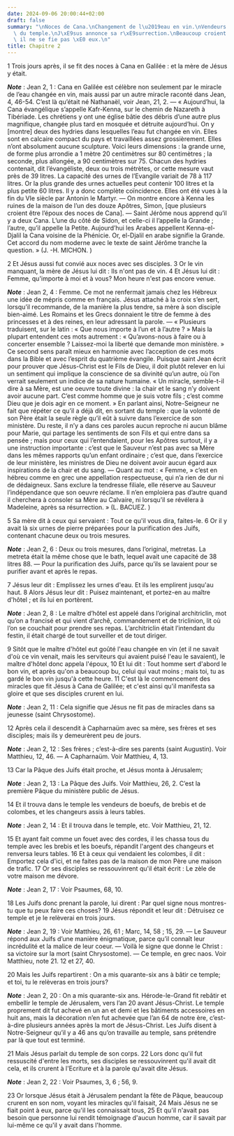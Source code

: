 ```yaml
---
date: 2024-09-06 20:00:44+02:00
draft: false
summary: "\nNoces de Cana.\nChangement de l\u2019eau en vin.\nVendeurs chass\xE9s\
  \ du temple.\nJ\xE9sus annonce sa r\xE9surrection.\nBeaucoup croient en lui, mais\
  \ il ne se fie pas \xE0 eux.\n"
title: Chapitre 2
---
```





1 Trois jours après, il se fit des noces à Cana en Galilée : et la mère de Jésus y était.

***Note*** :  Jean 2, 1 : Cana en Galilée est célèbre non seulement par le miracle de l’eau changée en vin, mais aussi par un autre miracle raconté dans Jean, 4, 46-54. C’est là qu’était né Nathanaël, voir Jean, 21, 2. ― « Aujourd’hui, la Cana évangélique s’appelle Kafr-Kenna, sur le chemin de Nazareth à Tibériade. Les chrétiens y ont une église bâtie des débris d’une autre plus magnifique, changée plus tard en mosquée et détruite aujourd’hui. On y [montre] deux des hydries dans lesquelles l’eau fut changée en vin. Elles sont en calcaire compact du pays et travaillées assez grossièrement. Elles n’ont absolument aucune sculpture. Voici leurs dimensions : la grande urne, de forme plus arrondie a 1 mètre 20 centimètres sur 80 centimètres ; la seconde, plus allongée, a 90 centimètres sur 75. Chacun des hydries contenait, dit l’évangéliste, deux ou trois métrètes, or cette mesure vaut près de 39 litres. La capacité des urnes de l’Evangile variait de 78 à 117 litres. Or la plus grande des urnes actuelles peut contenir 100
litres et la plus petite 60 litres. Il y a donc complète coïncidence. Elles ont été vues à la fin du VIe siècle par Antonin le Martyr. ― On montre encore à Kenna les ruines de la maison de l’un des douze Apôtres, Simon, [que plusieurs croient être l’époux des noces de Cana]. ― Saint Jérôme nous apprend qu’il y a deux Cana. L’une du côté de Sidon, et celle-ci il l’appelle la Grande ; l’autre, qu’il appelle la Petite. Aujourd’hui les Arabes appellent Kenna-el-Djalil la Cana voisine de la Phénicie. Or, el-Djalil en arabe signifie la Grande. Cet accord du nom moderne avec le texte de saint Jérôme tranche la question. » (J. -H. MICHON. )

2 Et Jésus aussi fut convié aux noces avec ses disciples. 3 Or le vin manquant, la mère de Jésus lui dit : Ils n'ont pas de vin. 4 Et Jésus lui dit : Femme, qu'importe à moi et à vous? Mon heure n'est pas encore venue.

***Note*** :  Jean 2, 4 : Femme. Ce mot ne renfermait jamais chez les Hébreux une idée de mépris comme en français. Jésus attaché à la croix s’en sert, lorsqu’il recommande, de la manière la plus tendre, sa mère à son disciple bien-aimé. Les Romains et les Grecs donnaient le titre de femme à des princesses et à des reines, en leur adressant la parole. ― « Plusieurs traduisent, sur le latin : « Que nous importe à l’un et à l’autre ? » Mais la plupart entendent ces mots autrement : « Qu’avons-nous à faire ou à concerter ensemble ? Laissez-moi la liberté que demande mon ministère. » Ce second sens paraît mieux en harmonie avec l’acception de ces mots dans la Bible et avec l’esprit du quatrième évangile. Puisque saint Jean écrit pour prouver que Jésus-Christ est le Fils de Dieu, il doit plutôt relever en lui un sentiment qui implique la conscience de sa divinité qu’un autre, où l’on verrait seulement un indice de sa nature humaine. « Un miracle, semble-t-il dire à sa Mère, est une oeuvre toute divine : la chair et le sang
n’y doivent avoir aucune part. C’est comme homme que je suis votre fils ; c’est comme Dieu que je dois agir en ce moment. » En parlant ainsi, Notre-Seigneur ne fait que répéter ce qu’il a déjà dit, en sortant du temple : que la volonté de son Père était la seule règle qu’il eût à suivre dans l’exercice de son ministère. Du reste, il n’y a dans ces paroles aucun reproche ni aucun blâme pour Marie, qui partage les sentiments de son Fils et qui entre dans sa pensée ; mais pour ceux qui l’entendaient, pour les Apôtres surtout, il y a une instruction importante : c’est que le Sauveur n’est pas avec sa Mère dans les mêmes rapports qu’un enfant ordinaire ; c’est que, dans l’exercice de leur ministère, les ministres de Dieu ne doivent avoir aucun égard aux inspirations de la chair et du sang. ― Quant au mot : « Femme, » c’est en hébreu comme en grec une appellation respectueuse, qui n’a rien de dur ni de dédaigneux. Sans exclure la tendresse filiale, elle réserve au Sauveur l’indépendance que son oeuvre réclame. Il
n’en emploiera pas d’autre quand il cherchera à consoler sa Mère au Calvaire, ni lorsqu’il se révélera à Madeleine, après sa résurrection. » (L. BACUEZ. )

5 Sa mère dit à ceux qui servaient : Tout ce qu'il vous dira, faites-le. 6 Or il y avait là six urnes de pierre préparées pour la purification des Juifs, contenant chacune deux ou trois mesures.

***Note*** :  Jean 2, 6 : Deux ou trois mesures, dans l’original, metretas. La metreta était la même chose que le bath, lequel avait une capacité de 38 litres 88. ― Pour la purification des Juifs, parce qu’ils se lavaient pour se purifier avant et après le repas.

7 Jésus leur dit : Emplissez les urnes d'eau. Et ils les emplirent jusqu'au haut. 8 Alors Jésus leur dit : Puisez maintenant, et portez-en au maître d'hôtel ; et ils lui en portèrent.

***Note*** :  Jean 2, 8 : Le maître d’hôtel est appelé dans l’original architriclin, mot qu’on a francisé et qui vient d’archê, commandement et de triclinion, lit où l’on se couchait pour prendre ses repas. L’architriclin était l’intendant du festin, il était chargé de tout surveiller et de tout diriger.

9 Sitôt que le maître d'hôtel eut goûté l'eau changée en vin (et il ne savait d'où ce vin venait, mais les serviteurs qui avaient puisé l'eau le savaient), le maître d'hôtel donc appela l'époux, 10 Et lui dit : Tout homme sert d'abord le bon vin, et après qu'on a beaucoup bu, celui qui vaut moins ; mais toi, tu as gardé le bon vin jusqu'à cette heure. 11 C'est là le commencement des miracles que fit Jésus à Cana de Galilée; et c'est ainsi qu'il manifesta sa gloire et que ses disciples crurent en lui.

***Note*** :  Jean 2, 11 : Cela signifie que Jésus ne fit pas de miracles dans sa jeunesse (saint Chrysostome).

12 Après cela il descendit à Capharnaüm avec sa mère, ses frères et ses disciples; mais ils y demeurèrent peu de jours.

***Note*** :  Jean 2, 12 : Ses frères ; c’est-à-dire ses parents (saint Augustin). Voir Matthieu, 12, 46. ― A Capharnaüm. Voir Matthieu, 4, 13.


13 Car la Pâque des Juifs était proche, et Jésus monta à Jérusalem;

***Note*** :  Jean 2, 13 : La Pâque des Juifs. Voir Matthieu, 26, 2. C’est la première Pâque du ministère public de Jésus.

14 Et il trouva dans le temple les vendeurs de boeufs, de brebis et de colombes, et les changeurs assis à leurs tables.

***Note*** :  Jean 2, 14 : Et il trouva dans le temple, etc. Voir Matthieu, 21, 12.

15 Et ayant fait comme un fouet avec des cordes, il les chassa tous du temple avec les brebis et les boeufs, répandit l'argent des changeurs et renversa leurs tables. 16 Et à ceux qui vendaient les colombes, il dit : Emportez cela d'ici, et ne faites pas de la maison de mon Père une maison de trafic. 17 Or ses disciples se ressouvinrent qu'il était écrit : Le zèle de votre maison me dévore.

***Note*** :  Jean 2, 17 : Voir Psaumes, 68, 10.


18 Les Juifs donc prenant la parole, lui dirent : Par quel signe nous montres-tu que tu peux faire ces choses? 19 Jésus répondit et leur dit : Détruisez ce temple et je le relèverai en trois jours.

***Note*** :  Jean 2, 19 : Voir Matthieu, 26, 61 ; Marc, 14, 58 ; 15, 29. ― Le Sauveur répond aux Juifs d’une manière énigmatique, parce qu’il connaît leur incrédulité et la malice de leur coeur. ― Voilà le signe que donne le Christ : sa victoire sur la mort (saint Chrysostome). ― Ce temple, en grec naos. Voir Matthieu, note 21. 12 et 27, 40.

20 Mais les Juifs repartirent : On a mis quarante-six ans à bâtir ce temple; et toi, tu le relèveras en trois jours?

***Note*** :  Jean 2, 20 : On a mis quarante-six ans. Hérode-le-Grand fit rebâtir et embellir le temple de Jérusalem, vers l’an 20 avant Jésus-Christ. Le temple proprement dit fut achevé en un an et demi et les bâtiments accessoires en huit ans, mais la décoration n’en fut achevée que l’an 64 de notre ère, c’est-à-dire plusieurs années après la mort de Jésus-Christ. Les Juifs disent à Notre-Seigneur qu’il y a 46 ans qu’on travaille au temple, sans prétendre par là que tout est terminé.

21 Mais Jésus parlait du temple de son corps. 22 Lors donc qu'il fut ressuscité d'entre les morts, ses disciples se ressouvinrent qu'il avait dit cela, et ils crurent à l'Ecriture et à la parole qu'avait dite Jésus.

***Note*** :  Jean 2, 22 : Voir Psaumes, 3, 6 ; 56, 9.


23 Or lorsque Jésus était à Jérusalem pendant la fête de Pâque, beaucoup crurent en son nom, voyant les miracles qu'il faisait, 24 Mais Jésus ne se fiait point à eux, parce qu'il les connaissait tous, 25 Et qu'il n'avait pas besoin que personne lui rendit témoignage d'aucun homme, car il savait par lui-même ce qu'il y avait dans l'homme.

